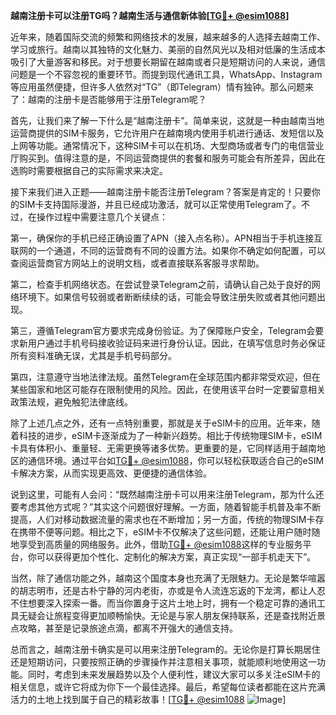 **越南注册卡可以注册TG吗？越南生活与通信新体验[[TG💪+ @esim1088](https://t.me/s/esim1088)]**

近年来，随着国际交流的频繁和网络技术的发展，越来越多的人选择去越南工作、学习或旅行。越南以其独特的文化魅力、美丽的自然风光以及相对低廉的生活成本吸引了大量游客和移民。对于想要长期留在越南或者只是短期访问的人来说，通信问题是一个不容忽视的重要环节。而提到现代通讯工具，WhatsApp、Instagram等应用虽然便捷，但许多人依然对“TG”（即Telegram）情有独钟。那么问题来了：越南的注册卡是否能够用于注册Telegram呢？

首先，让我们来了解一下什么是“越南注册卡”。简单来说，这就是一种由越南当地运营商提供的SIM卡服务，它允许用户在越南境内使用手机进行通话、发短信以及上网等功能。通常情况下，这种SIM卡可以在机场、大型商场或者专门的电信营业厅购买到。值得注意的是，不同运营商提供的套餐和服务可能会有所差异，因此在选购时需要根据自己的实际需求来决定。

接下来我们进入正题——越南注册卡能否注册Telegram？答案是肯定的！只要你的SIM卡支持国际漫游，并且已经成功激活，就可以正常使用Telegram了。不过，在操作过程中需要注意几个关键点：

第一，确保你的手机已经正确设置了APN（接入点名称）。APN相当于手机连接互联网的一个通道，不同的运营商有不同的设置方法。如果你不确定如何配置，可以查阅运营商官方网站上的说明文档，或者直接联系客服寻求帮助。

第二，检查手机网络状态。在尝试登录Telegram之前，请确认自己处于良好的网络环境下。如果信号较弱或者断断续续的话，可能会导致注册失败或者其他问题出现。

第三，遵循Telegram官方要求完成身份验证。为了保障账户安全，Telegram会要求新用户通过手机号码接收验证码来进行身份认证。因此，在填写信息时务必保证所有资料准确无误，尤其是手机号码部分。

第四，注意遵守当地法律法规。虽然Telegram在全球范围内都非常受欢迎，但在某些国家和地区可能存在限制使用的风险。因此，在使用该平台时一定要留意相关政策法规，避免触犯法律底线。

除了上述几点之外，还有一点特别重要，那就是关于eSIM卡的应用。近年来，随着科技的进步，eSIM卡逐渐成为了一种新兴趋势。相比于传统物理SIM卡，eSIM卡具有体积小、重量轻、无需更换等诸多优势。更重要的是，它同样适用于越南地区的通信环境。通过平台如[TG💪+ @esim1088](https://t.me/s/esim1088)，你可以轻松获取适合自己的eSIM卡解决方案，从而实现更高效、更便捷的通信体验。

说到这里，可能有人会问：“既然越南注册卡可以用来注册Telegram，那为什么还要考虑其他方式呢？”其实这个问题很好理解。一方面，随着智能手机普及率不断提高，人们对移动数据流量的需求也在不断增加；另一方面，传统的物理SIM卡存在携带不便等问题。相比之下，eSIM卡不仅解决了这些问题，还能让用户随时随地享受到高质量的网络服务。此外，借助[TG💪+ @esim1088](https://t.me/s/esim1088)这样的专业服务平台，你可以获得更加个性化、定制化的解决方案，真正实现“一部手机走天下”。

当然，除了通信功能之外，越南这个国度本身也充满了无限魅力。无论是繁华喧嚣的胡志明市，还是古朴宁静的河内老街，亦或是令人流连忘返的下龙湾，都让人忍不住想要深入探索一番。而当你置身于这片土地上时，拥有一个稳定可靠的通讯工具无疑会让旅程变得更加顺畅愉快。无论是与家人朋友保持联系，还是查找附近景点攻略，甚至是记录旅途点滴，都离不开强大的通信支持。

总而言之，越南注册卡确实是可以用来注册Telegram的。无论你是打算长期居住还是短期访问，只要按照正确的步骤操作并注意相关事项，就能顺利地使用这一功能。同时，考虑到未来发展趋势以及个人便利性，建议大家可以多关注eSIM卡的相关信息，或许它将成为你下一个最佳选择。最后，希望每位读者都能在这片充满活力的土地上找到属于自己的精彩故事！[[TG💪+ @esim1088](https://t.me/s/esim1088) ![Image](https://i.postimg.cc/4NQfJmqS/Snipaste-2025-05-13-00-14-12.png)]